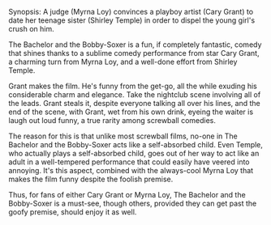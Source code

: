 Synopsis: A judge (Myrna Loy) convinces a playboy artist (Cary Grant) to date her teenage sister (Shirley Temple) in order to dispel the young girl's crush on him.

The Bachelor and the Bobby-Soxer is a fun, if completely fantastic, comedy that shines thanks to a sublime comedy performance from star Cary Grant, a charming turn from Myrna Loy, and a well-done effort from Shirley Temple.

Grant makes the film. He's funny from the get-go, all the while exuding his considerable charm and elegance. Take the nightclub scene involving all of the leads. Grant steals it, despite everyone talking all over his lines, and the end of the scene, with Grant, wet from his own drink, eyeing the waiter is laugh out loud funny, a true rarity among screwball comedies.

The reason for this is that unlike most screwball films, no-one in The Bachelor and the Bobby-Soxer acts like a self-absorbed child. Even Temple, who actually plays a self-absorbed child, goes out of her way to act like an adult in a well-tempered performance that could easily have veered into annoying. It's this aspect, combined with the always-cool Myrna Loy that makes the film funny despite the foolish premise.

Thus, for fans of either Cary Grant or Myrna Loy, The Bachelor and the Bobby-Soxer is a must-see, though others, provided they can get past the goofy premise, should enjoy it as well.
